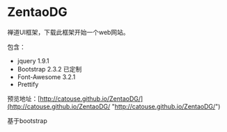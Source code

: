 ZentaoDG
========
禅道UI框架，下载此框架开始一个web网站。

包含：

* jquery 1.9.1
* Bootstrap 2.3.2 已定制
* Font-Awesome 3.2.1
* Prettify 

预览地址：[http://catouse.github.io/ZentaoDG/](http://catouse.github.io/ZentaoDG/ "http://catouse.github.io/ZentaoDG/")

基于bootstrap

